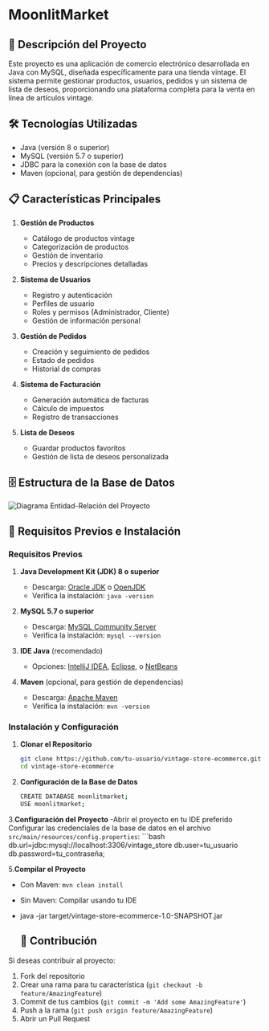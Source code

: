 # MoonlitMarket

## 📌 Descripción del Proyecto

Este proyecto es una aplicación de comercio electrónico desarrollada en Java con MySQL, diseñada específicamente para una tienda vintage. El sistema permite gestionar productos, usuarios, pedidos y un sistema de lista de deseos, proporcionando una plataforma completa para la venta en línea de artículos vintage.

## 🛠 Tecnologías Utilizadas

- Java (versión 8 o superior)
- MySQL (versión 5.7 o superior)
- JDBC para la conexión con la base de datos
- Maven (opcional, para gestión de dependencias)

## 📋 Características Principales

1. **Gestión de Productos**
   - Catálogo de productos vintage
   - Categorización de productos
   - Gestión de inventario
   - Precios y descripciones detalladas

2. **Sistema de Usuarios**
   - Registro y autenticación
   - Perfiles de usuario
   - Roles y permisos (Administrador, Cliente)
   - Gestión de información personal

3. **Gestión de Pedidos**
   - Creación y seguimiento de pedidos
   - Estado de pedidos
   - Historial de compras

4. **Sistema de Facturación**
   - Generación automática de facturas
   - Cálculo de impuestos
   - Registro de transacciones

5. **Lista de Deseos**
   - Guardar productos favoritos
   - Gestión de lista de deseos personalizada

## 🗄️ Estructura de la Base de Datos

![Diagrama Entidad-Relación del Proyecto]()

## 🚀 Requisitos Previos e Instalación

### Requisitos Previos

1. **Java Development Kit (JDK) 8 o superior**
   - Descarga: [Oracle JDK](https://www.oracle.com/java/technologies/javase-jdk11-downloads.html) o [OpenJDK](https://adoptopenjdk.net/)
   - Verifica la instalación: `java -version`

2. **MySQL 5.7 o superior**
   - Descarga: [MySQL Community Server](https://dev.mysql.com/downloads/mysql/)
   - Verifica la instalación: `mysql --version`

3. **IDE Java** (recomendado)
   - Opciones: [IntelliJ IDEA](https://www.jetbrains.com/idea/download/), [Eclipse](https://www.eclipse.org/downloads/), o [NetBeans](https://netbeans.apache.org/download/index.html)

4. **Maven** (opcional, para gestión de dependencias)
   - Descarga: [Apache Maven](https://maven.apache.org/download.cgi)
   - Verifica la instalación: `mvn -version`

### Instalación y Configuración

1. **Clonar el Repositorio**
   ```bash
   git clone https://github.com/tu-usuario/vintage-store-ecommerce.git
   cd vintage-store-ecommerce

2. **Configuración de la Base de Datos**
   ```bash
   CREATE DATABASE moonlitmarket;
   USE moonlitmarket;
   
3.**Configuración del Proyecto**
  -Abrir el proyecto en tu IDE preferido
  Configurar las credenciales de la base de datos en el archivo `src/main/resources/config.properties`:
    ```bash
      db.url=jdbc:mysql://localhost:3306/vintage_store
      db.user=tu_usuario
      db.password=tu_contraseña;

5.**Compilar el Proyecto**

- Con Maven: `mvn clean install`
- Sin Maven: Compilar usando tu IDE
- java -jar target/vintage-store-ecommerce-1.0-SNAPSHOT.jar

  ## 🤝 Contribución

Si deseas contribuir al proyecto:

1. Fork del repositorio
2. Crear una rama para tu característica (`git checkout -b feature/AmazingFeature`)
3. Commit de tus cambios (`git commit -m 'Add some AmazingFeature'`)
4. Push a la rama (`git push origin feature/AmazingFeature`)
5. Abrir un Pull Request
